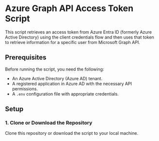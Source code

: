 # Azure Graph API Access Token Script

This script retrieves an access token from Azure Entra ID (formerly Azure Active Directory) using the client credentials flow and then uses that token to retrieve information for a specific user from Microsoft Graph API.

## Prerequisites

Before running the script, you need the following:

- An Azure Active Directory (Azure AD) tenant.
- A registered application in Azure AD with the necessary API permissions.
- A `.env` configuration file with appropriate credentials.

## Setup

### 1. Clone or Download the Repository

Clone this repository or download the script to your local machine.
